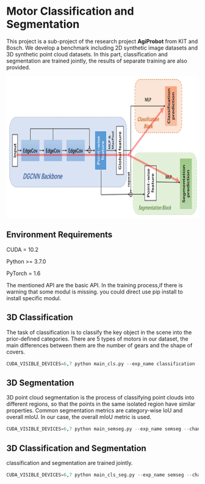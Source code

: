 # Motor Classification and Segmentation
This project is a sub-project of the research project **AgiProbot** from KIT and Bosch. We develop a benchmark including 2D synthetic image datasets and 3D synthetic point cloud datasets. In this part, classification and segmentation are trained jointly, the results of separate training are also provided.

<img src="https://github.com/LinxiQIU/motor_seg_cls/blob/main/images/cls_seg.png" width="700" height="370">

## Environment Requirements

CUDA = 10.2

Python >= 3.7.0

PyTorch = 1.6

The mentioned API are the basic API. In the training process,if there is warning that some modul is missing. you could direct use pip install to install specific modul.

## 3D Classification

The task of classification is to classify the key object in the scene into the prior-defined categories. There are 5 types of motors in our dataset, the main differences between them are the number of gears and the shape of covers.
```python
CUDA_VISIBLE_DEVICES=6,7 python main_cls.py --exp_name classification --change adamw --root /home/ies/qiu/dataset/dataset1000
```

## 3D Segmentation

3D point cloud segmentation is the process of classifying point clouds into different regions, so that the points in the same isolated region have similar properties. Common segmentation metrics are category-wise IoU and overall mIoU. In our case, the overall mIoU metric is used. 
```python
CUDA_VISIBLE_DEVICES=6,7 python main_semseg.py --exp_name semseg --change adamw --root /home/ies/qiu/dataset/dataset1000
```

## 3D Classification and Segmentation

classification and segmentation are trained jointly.

```python
CUDA_VISIBLE_DEVICES=6,7 python main_cls_seg.py --exp_name semseg --change adamw --root /home/ies/qiu/dataset/dataset1000
```